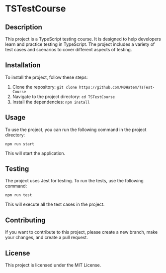 # TSTestCourse

## Description

This project is a TypeScript testing course. It is designed to help developers learn and practice testing in TypeScript. The project includes a variety of test cases and scenarios to cover different aspects of testing.

## Installation

To install the project, follow these steps:

1. Clone the repository: `git clone https://github.com/M0Hatem/TsTest-Course`
2. Navigate to the project directory: `cd TSTestCourse`
3. Install the dependencies: `npm install`

## Usage

To use the project, you can run the following command in the project directory:

`npm run start`

This will start the application.

## Testing

The project uses Jest for testing. To run the tests, use the following command:

`npm run test`

This will execute all the test cases in the project.

## Contributing

If you want to contribute to this project, please create a new branch, make your changes, and create a pull request.

## License

This project is licensed under the MIT License.
